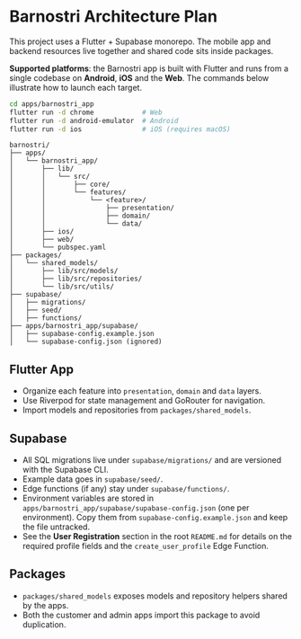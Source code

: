 # Barnostri Architecture Plan

This project uses a Flutter + Supabase monorepo. The mobile app and backend resources live together and shared code sits inside packages.

**Supported platforms**: the Barnostri app is built with Flutter and runs from a
single codebase on **Android**, **iOS** and the **Web**. The commands below
illustrate how to launch each target.

```bash
cd apps/barnostri_app
flutter run -d chrome            # Web
flutter run -d android-emulator  # Android
flutter run -d ios               # iOS (requires macOS)
```

```
barnostri/
├── apps/
│   └── barnostri_app/
│       ├── lib/
│       │   └── src/
│       │       ├── core/
│       │       └── features/
│       │           └── <feature>/
│       │               ├── presentation/
│       │               ├── domain/
│       │               └── data/
│       ├── ios/
│       ├── web/
│       └── pubspec.yaml
├── packages/
│   └── shared_models/
│       ├── lib/src/models/
│       ├── lib/src/repositories/
│       └── lib/src/utils/
├── supabase/
│   ├── migrations/
│   ├── seed/
│   ├── functions/
├── apps/barnostri_app/supabase/
│   ├── supabase-config.example.json
│   └── supabase-config.json (ignored)
```

## Flutter App
- Organize each feature into `presentation`, `domain` and `data` layers.
- Use Riverpod for state management and GoRouter for navigation.
- Import models and repositories from `packages/shared_models`.

## Supabase
- All SQL migrations live under `supabase/migrations/` and are versioned with the Supabase CLI.
- Example data goes in `supabase/seed/`.
- Edge functions (if any) stay under `supabase/functions/`.
- Environment variables are stored in `apps/barnostri_app/supabase/supabase-config.json` (one per environment). Copy them from `supabase-config.example.json` and keep the file untracked.
- See the **User Registration** section in the root `README.md` for details on the
  required profile fields and the `create_user_profile` Edge Function.

## Packages
- `packages/shared_models` exposes models and repository helpers shared by the apps.
- Both the customer and admin apps import this package to avoid duplication.
